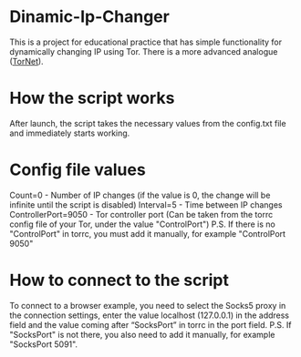 # Dinamic-Ip-Changer
This is a project for educational practice that has simple functionality for dynamically changing IP using Tor. 
There is a more advanced analogue ([TorNet](https://github.com/ByteBreach/tornet)).
# How the script works
After launch, the script takes the necessary values ​​from the config.txt file and immediately starts working.
# Config file values
Count=0 - Number of IP changes (if the value is 0, the change will be infinite until the script is disabled)
Interval=5 - Time between IP changes
ControllerPort=9050 - Tor controller port (Can be taken from the torrc config file of your Tor, under the value "ControlPort")
P.S. If there is no "ControlPort" in torrc, you must add it manually, for example "ControlPort 9050"
# How to connect to the script
To connect to a browser example, you need to select the Socks5 proxy in the connection settings, enter the value localhost (127.0.0.1) in the address field and the value coming after “SocksPort” in torrc in the port field.
P.S. If "SocksPort" is not there, you also need to add it manually, for example "SocksPort 5091".
